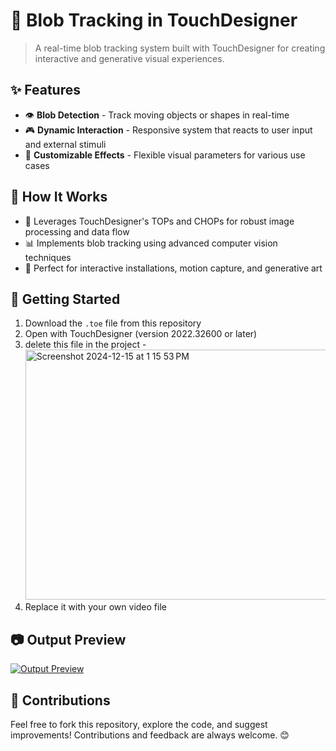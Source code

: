 
# 🎨 Blob Tracking in TouchDesigner

> A real-time blob tracking system built with TouchDesigner for creating interactive and generative visual experiences.

## ✨ Features

- 👁️ **Blob Detection** - Track moving objects or shapes in real-time
- 🎮 **Dynamic Interaction** - Responsive system that reacts to user input and external stimuli 
- 🎨 **Customizable Effects** - Flexible visual parameters for various use cases

## 🔧 How It Works

- 🔄 Leverages TouchDesigner's TOPs and CHOPs for robust image processing and data flow
- 📊 Implements blob tracking using advanced computer vision techniques
- 🎯 Perfect for interactive installations, motion capture, and generative art

## 🚀 Getting Started

1. Download the `.toe` file from this repository
2. Open with TouchDesigner (version 2022.32600 or later)
3. delete this file in the project -<img width="950" alt="Screenshot 2024-12-15 at 1 15 53 PM" src="https://github.com/user-attachments/assets/e5c8e4a8-7f03-48aa-acf8-15250367d7c9" width="60" height="400"/>
4. Replace it with your own video file

## 📷 Output Preview

[![Output Preview](https://github.com/user-attachments/assets/0bbaa31f-4226-4c0a-b2a6-83d667adc5f0)](https://github.com/user-attachments/assets/499e8e20-c939-4272-b717-b29ae6f7b131)



## 🌟 Contributions

Feel free to fork this repository, explore the code, and suggest improvements! Contributions and feedback are always welcome. 😊

